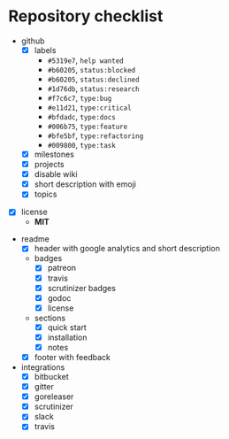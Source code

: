 # Repository checklist

- github
  - [x] labels
    - `#5319e7`, `help wanted`
    - `#b60205`, `status:blocked`
    - `#b60205`, `status:declined`
    - `#1d76db`, `status:research`
    - `#f7c6c7`, `type:bug`
    - `#e11d21`, `type:critical`
    - `#bfdadc`, `type:docs`
    - `#006b75`, `type:feature`
    - `#bfe5bf`, `type:refactoring`
    - `#009800`, `type:task`
  - [x] milestones
  - [x] projects
  - [x] disable wiki
  - [x] short description with emoji
  - [x] topics
- [x] license
  - **MIT**
- readme
  - [x] header with google analytics and short description
  - badges
    - [x] patreon
    - [x] travis
    - [x] scrutinizer badges
    - [x] godoc
    - [x] license
  - sections
    - [x] quick start
    - [x] installation
    - [x] notes
  - [x] footer with feedback
- integrations
  - [x] bitbucket
  - [x] gitter
  - [x] goreleaser
  - [x] scrutinizer
  - [x] slack
  - [x] travis
